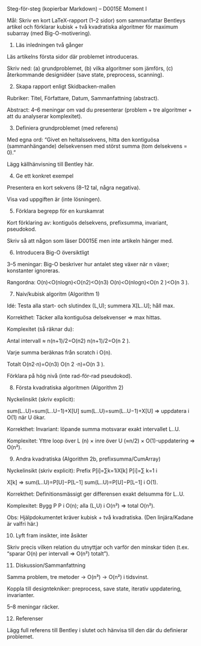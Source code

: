 Steg-för-steg (kopierbar Markdown) – D0015E Moment I

Mål: Skriv en kort LaTeX-rapport (1–2 sidor) som sammanfattar Bentleys artikel och förklarar kubisk + två kvadratiska algoritmer för maximum subarray (med Big-O-motivering).

1) Läs inledningen två gånger

Läs artikelns första sidor där problemet introduceras.

Skriv ned: (a) grundproblemet, (b) vilka algoritmer som jämförs, (c) återkommande designidéer (save state, preprocess, scanning).

2) Skapa rapport enligt Skidbacken-mallen

Rubriker: Titel, Författare, Datum, Sammanfattning (abstract).

Abstract: 4–6 meningar om vad du presenterar (problem + tre algoritmer + att du analyserar komplexitet).

3) Definiera grundproblemet (med referens)

Med egna ord: “Givet en heltalssekvens, hitta den kontiguösa (sammanhängande) delsekvensen med störst summa (tom delsekvens = 0).”

Lägg källhänvisning till Bentley här.

4) Ge ett konkret exempel

Presentera en kort sekvens (8–12 tal, några negativa).

Visa vad uppgiften är (inte lösningen).

5) Förklara begrepp för en kurskamrat

Kort förklaring av: kontiguös delsekvens, prefixsumma, invariant, pseudokod.

Skriv så att någon som läser D0015E men inte artikeln hänger med.

6) Introducera Big-O översiktligt

3–5 meningar: Big-O beskriver hur antalet steg växer när n växer; konstanter ignoreras.

Rangordna: 
O(n)<O(nlog⁡n)<O(n2)<O(n3)
O(n)<O(nlogn)<O(n
2
)<O(n
3
).

7) Naiv/kubisk algoritm (Algorithm 1)

Idé: Testa alla start- och slutindex (L,U); summera X[L..U]; håll max.

Korrekthet: Täcker alla kontiguösa delsekvenser ⇒ max hittas.

Komplexitet (så räknar du):

Antal intervall ≈ 
n(n+1)/2=O(n2)
n(n+1)/2=O(n
2
).

Varje summa beräknas från scratch i O(n).

Totalt 
O(n2⋅n)=O(n3)
O(n
2
⋅n)=O(n
3
).

Förklara på hög nivå (inte rad-för-rad pseudokod).

8) Första kvadratiska algoritmen (Algorithm 2)

Nyckelinsikt (skriv explicit):

sum(L..U)=sum(L..U−1)+X[U]
sum(L..U)=sum(L..U−1)+X[U] ⇒ uppdatera i O(1) när U ökar.

Korrekthet: Invariant: löpande summa motsvarar exakt intervallet L..U.

Komplexitet: Yttre loop över L (n) × inre över U (≈n/2) × O(1)-uppdatering ⇒ O(n²).

9) Andra kvadratiska (Algorithm 2b, prefixsumma/CumArray)

Nyckelinsikt (skriv explicit):
Prefix 
P[i]=∑k=1iX[k]
P[i]=∑
k=1
i
	​

X[k] ⇒ 
sum(L..U)=P[U]−P[L−1]
sum(L..U)=P[U]−P[L−1] i O(1).

Korrekthet: Definitionsmässigt ger differensen exakt delsumma för L..U.

Komplexitet: Bygg 
P
P i O(n); alla (L,U) i O(n²) ⇒ total O(n²).

Obs: Hjälpdokumentet kräver kubisk + två kvadratiska. (Den linjära/Kadane är valfri här.)

10) Lyft fram insikter, inte åsikter

Skriv precis vilken relation du utnyttjar och varför den minskar tiden (t.ex. “sparar O(n) per intervall ⇒ O(n²) totalt”).

11) Diskussion/Sammanfattning

Samma problem, tre metoder → O(n³) → O(n²) i tidsvinst.

Koppla till designtekniker: preprocess, save state, iterativ uppdatering, invarianter.

5–8 meningar räcker.

12) Referenser

Lägg full referens till Bentley i slutet och hänvisa till den där du definierar problemet.